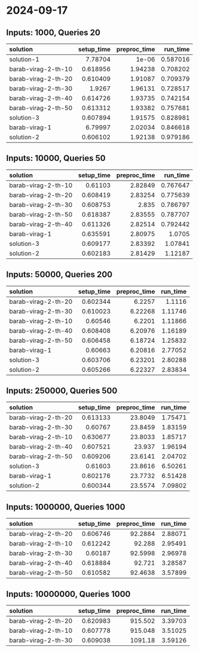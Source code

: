 # 2024-09-17

## Inputs: 1000, Queries 20

| solution            |   setup_time |   preproc_time |   run_time |
|:--------------------|-------------:|---------------:|-----------:|
| solution-1          |     7.78704  |        1e-06   |   0.587016 |
| barab-virag-2-th-10 |     0.618956 |        1.94238 |   0.708202 |
| barab-virag-2-th-20 |     0.610409 |        1.91087 |   0.709379 |
| barab-virag-2-th-30 |     1.9267   |        1.96131 |   0.728517 |
| barab-virag-2-th-40 |     0.614726 |        1.93735 |   0.742154 |
| barab-virag-2-th-50 |     0.613312 |        1.93382 |   0.757681 |
| solution-3          |     0.607894 |        1.91575 |   0.828981 |
| barab-virag-1       |     6.79997  |        2.02034 |   0.846618 |
| solution-2          |     0.606102 |        1.92138 |   0.979186 |

## Inputs: 10000, Queries 50

| solution            |   setup_time |   preproc_time |   run_time |
|:--------------------|-------------:|---------------:|-----------:|
| barab-virag-2-th-10 |     0.61103  |        2.82849 |   0.767647 |
| barab-virag-2-th-20 |     0.608419 |        2.83254 |   0.775639 |
| barab-virag-2-th-30 |     0.608753 |        2.835   |   0.786797 |
| barab-virag-2-th-50 |     0.618387 |        2.83555 |   0.787707 |
| barab-virag-2-th-40 |     0.611326 |        2.82514 |   0.792442 |
| barab-virag-1       |     0.635591 |        2.80975 |   1.0705   |
| solution-3          |     0.609177 |        2.83392 |   1.07841  |
| solution-2          |     0.602183 |        2.81429 |   1.12187  |

## Inputs: 50000, Queries 200

| solution            |   setup_time |   preproc_time |   run_time |
|:--------------------|-------------:|---------------:|-----------:|
| barab-virag-2-th-20 |     0.602344 |        6.2257  |    1.1116  |
| barab-virag-2-th-30 |     0.610023 |        6.22268 |    1.11746 |
| barab-virag-2-th-10 |     0.60546  |        6.2201  |    1.11866 |
| barab-virag-2-th-40 |     0.608408 |        6.20976 |    1.16189 |
| barab-virag-2-th-50 |     0.606458 |        6.18724 |    1.25832 |
| barab-virag-1       |     0.60663  |        6.20816 |    2.77052 |
| solution-3          |     0.603706 |        6.23201 |    2.80288 |
| solution-2          |     0.605266 |        6.22327 |    2.83834 |

## Inputs: 250000, Queries 500

| solution            |   setup_time |   preproc_time |   run_time |
|:--------------------|-------------:|---------------:|-----------:|
| barab-virag-2-th-20 |     0.613133 |        23.8049 |    1.75471 |
| barab-virag-2-th-30 |     0.60767  |        23.8459 |    1.83159 |
| barab-virag-2-th-10 |     0.630677 |        23.8033 |    1.85717 |
| barab-virag-2-th-40 |     0.607521 |        23.937  |    1.96194 |
| barab-virag-2-th-50 |     0.609206 |        23.6141 |    2.04702 |
| solution-3          |     0.61603  |        23.8616 |    6.50261 |
| barab-virag-1       |     0.602176 |        23.7732 |    6.51428 |
| solution-2          |     0.600344 |        23.5574 |    7.09802 |

## Inputs: 1000000, Queries 1000

| solution            |   setup_time |   preproc_time |   run_time |
|:--------------------|-------------:|---------------:|-----------:|
| barab-virag-2-th-20 |     0.606746 |        92.2884 |    2.88071 |
| barab-virag-2-th-10 |     0.612242 |        92.288  |    2.95491 |
| barab-virag-2-th-30 |     0.60187  |        92.5998 |    2.96978 |
| barab-virag-2-th-40 |     0.618884 |        92.721  |    3.28587 |
| barab-virag-2-th-50 |     0.610582 |        92.4638 |    3.57899 |

## Inputs: 10000000, Queries 1000

| solution            |   setup_time |   preproc_time |   run_time |
|:--------------------|-------------:|---------------:|-----------:|
| barab-virag-2-th-20 |     0.620983 |        915.502 |    3.39703 |
| barab-virag-2-th-10 |     0.607778 |        915.048 |    3.51025 |
| barab-virag-2-th-30 |     0.609038 |       1091.18  |    3.59126 |